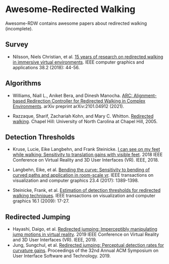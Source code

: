 # Awesome-Redirected Walking
Awesome-RDW contains awesome papers about redirected walking (incomplete).

## Survey
- Nilsson, Niels Christian, et al. [15 years of research on redirected walking in immersive virtual environments](https://www.gwern.net/docs/technology/2018-nilsson.pdf). IEEE computer graphics and applications 38.2 (2018): 44-56.

## Algorithms
- Williams, Niall L., Aniket Bera, and Dinesh Manocha. [ARC: Alignment-based Redirection Controller for Redirected Walking in Complex Environments](https://arxiv.org/pdf/2101.04912.pdf). arXiv preprint arXiv:2101.04912 (2021).

- Razzaque, Sharif, Zachariah Kohn, and Mary C. Whitton. [Redirected walking](http://citeseerx.ist.psu.edu/viewdoc/download?doi=10.1.1.132.4818&rep=rep1&type=pdf). Chapel Hill: University of North Carolina at Chapel Hill, 2005.

## Detection Thresholds
- Kruse, Lucie, Eike Langbehn, and Frank Steinicke. [I can see on my feet while walking: Sensitivity to translation gains with visible feet](https://basilic.informatik.uni-hamburg.de/Publications/2018/KLS18/template.pdf). 2018 IEEE Conference on Virtual Reality and 3D User Interfaces (VR). IEEE, 2018.


- Langbehn, Eike, et al. [Bending the curve: Sensitivity to bending of curved paths and application in room-scale vr](https://ieeexplore.ieee.org/abstract/document/7833190/). IEEE transactions on visualization and computer graphics 23.4 (2017): 1389-1398.


- Steinicke, Frank, et al. [Estimation of detection thresholds for redirected walking techniques](https://d1wqtxts1xzle7.cloudfront.net/47877281/Estimation_of_detection_thresholds_for_r20160807-3153-1ilje8t.pdf?1470639242=&response-content-disposition=inline%3B+filename%3DEstimation_of_Detection_Thresholds_for_R.pdf&Expires=1618404538&Signature=ZgS3XGKS5~tyvwOYedCBoZajeu6Abuv9KlhHS2X3Fg88jcVB9HQ9TuBFfcIHAPqY-l1PPT-FXb8qtQi5PZ5WyTziR25CsJ-Rfyxu9S1KiwhCP~2fveEZc24o994CApNWr9P7PEsqh-sbbGRc7J~NTA-IQQMfy0hGN1tfIrD6TSICjq0OgSXvFcEG-rr2yPxVz35~JteJRwt1mEX~Wiwx~HoX-Or2MLeFZ2VgCAmcUwhhzMNRdveJctRkI4xNeb~dxz34spVgtcI6j-V2f-txrWit40YdhL-BKfsxx8xrWiAAov55k7IdjAnRZs7GmKjLGL5vK5H90ftysodeSJ-oWw__&Key-Pair-Id=APKAJLOHF5GGSLRBV4ZA). IEEE transactions on visualization and computer graphics 16.1 (2009): 17-27.

## Redirected Jumping
- Hayashi, Daigo, et al. [Redirected jumping: Imperceptibly manipulating jump motions in virtual reality](https://ieeexplore.ieee.org/abstract/document/8797989). 2019 IEEE Conference on Virtual Reality and 3D User Interfaces (VR). IEEE, 2019.
- Jung, Sungchul, et al. [Redirected jumping: Perceptual detection rates for curvature gains](https://www.researchgate.net/profile/Sungchul_Jung/publication/336657886_Redirected_Jumping_Perceptual_Detection_Rates_for_Curvature_Gains/links/5daf30f4299bf111d4bfc084/Redirected-Jumping-Perceptual-Detection-Rates-for-Curvature-Gains.pdf). Proceedings of the 32nd Annual ACM Symposium on User Interface Software and Technology. 2019.
